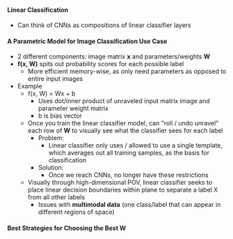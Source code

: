 #### Linear Classification
* Can think of CNNs as compositions of linear classifier layers

#### A Parametric Model for Image Classification Use Case
* 2 different components: image matrix **x** and parameters/weights **W**
* **f(x, W)** spits out probability scores for each possible label
    * More efficient memory-wise, as only need parameters as opposed to entire
        input images
* Example
    * f(x, W) = Wx + b
        * Uses dot/inner product of unraveled input matrix image and parameter
            weight matrix
        * b is bias vector
    * Once you train the linear classifier model, can "roll / undo unravel" each
        row of **W** to visually see what the classifier sees for each label
        * Problem:
            * Linear classifier only uses / allowed to use a single template, which averages out
                all training samples, as the basis for classification
        * Solution:
            * Once we reach CNNs, no longer have these restrictions
    * Visually through high-dimensional POV, linear classifier seeks to place linear decision boundaries within plane to separate a label X from all other labels
        * Issues with **multimodal data** (one class/label that can appear in
            different regions of space)

#### Best Strategies for Choosing the Best **W**
